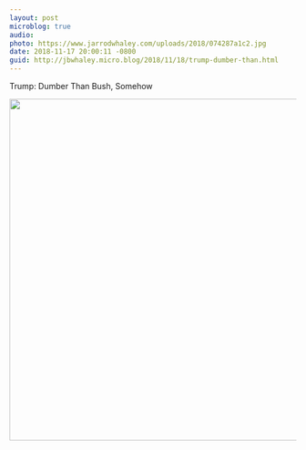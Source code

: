 ```yaml
---
layout: post
microblog: true
audio: 
photo: https://www.jarrodwhaley.com/uploads/2018/074287a1c2.jpg
date: 2018-11-17 20:00:11 -0800
guid: http://jbwhaley.micro.blog/2018/11/18/trump-dumber-than.html
---
```

Trump: Dumber Than Bush, Somehow

<img src="https://www.jarrodwhaley.com/uploads/2018/074287a1c2.jpg" width="600" height="600" />
